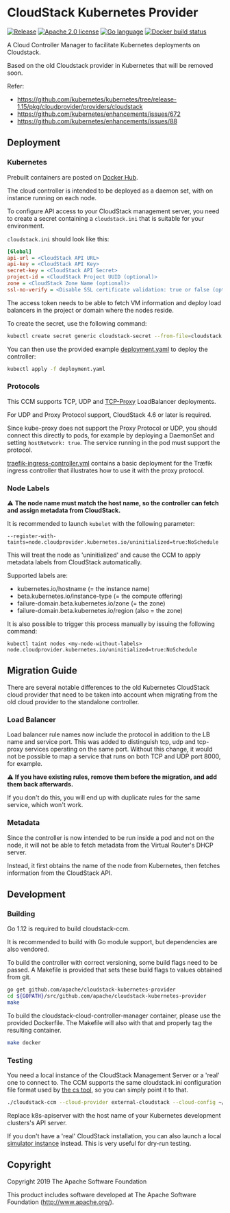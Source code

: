 # CloudStack Kubernetes Provider

[![](https://img.shields.io/github/release/apache/cloudstack-kubernetes-provider.svg?style=flat-square "Release")](https://github.com/apache/cloudstack-kubernetes-provider/releases)
[![](https://img.shields.io/badge/license-Apache%202.0-blue.svg?style=flat-square "Apache 2.0 license")](/LICENSE-2.0)
[![](https://img.shields.io/badge/language-Go-%235adaff.svg?style=flat-square "Go language")](https://golang.org)
[![](https://img.shields.io/docker/build/apache/cloudstack-kubernetes-provider.svg?style=flat-square "Docker build status")](https://hub.docker.com/r/apache/cloudstack-kubernetes-provider/)

A Cloud Controller Manager to facilitate Kubernetes deployments on Cloudstack.

Based on the old Cloudstack provider in Kubernetes that will be removed soon.

Refer:
* https://github.com/kubernetes/kubernetes/tree/release-1.15/pkg/cloudprovider/providers/cloudstack
* https://github.com/kubernetes/enhancements/issues/672
* https://github.com/kubernetes/enhancements/issues/88

## Deployment

### Kubernetes

Prebuilt containers are posted on [Docker Hub](https://hub.docker.com/r/apache/cloudstack-kubernetes-provider).

The cloud controller is intended to be deployed as a daemon set, with on instance running on each node.

To configure API access to your CloudStack management server, you need to create a secret containing a `cloudstack.ini`
that is suitable for your environment.

`cloudstack.ini` should look like this:
```ini
[Global]
api-url = <CloudStack API URL>
api-key = <CloudStack API Key>
secret-key = <CloudStack API Secret>
project-id = <CloudStack Project UUID (optional)>
zone = <CloudStack Zone Name (optional)>
ssl-no-verify = <Disable SSL certificate validation: true or false (optional)>
```

The access token needs to be able to fetch VM information and deploy load balancers in the project or domain where the nodes reside.

To create the secret, use the following command:
```bash
kubectl create secret generic cloudstack-secret --from-file=cloudstack.ini
```

You can then use the provided example [deployment.yaml](/deployment.yaml) to deploy the controller:
```bash
kubectl apply -f deployment.yaml
```

### Protocols

This CCM supports TCP, UDP and [TCP-Proxy](https://www.haproxy.org/download/1.8/doc/proxy-protocol.txt) LoadBalancer deployments.

For UDP and Proxy Protocol support, CloudStack 4.6 or later is required.

Since kube-proxy does not support the Proxy Protocol or UDP, you should connect this directly to pods, for example by deploying a DaemonSet and setting `hostNetwork: true`.
The service running in the pod must support the protocol.

[traefik-ingress-controller.yml](/traefik-ingress-controller.yml) contains a basic deployment for the Træfik ingress controller that illustrates how to use it with the proxy protocol.

### Node Labels

:warning: **The node name must match the host name, so the controller can fetch and assign metadata from CloudStack.**

It is recommended to launch `kubelet` with the following parameter:

```
--register-with-taints=node.cloudprovider.kubernetes.io/uninitialized=true:NoSchedule
```

This will treat the node as 'uninitialized' and cause the CCM to apply metadata labels from CloudStack automatically.

Supported labels are:
* kubernetes.io/hostname (= the instance name)
* beta.kubernetes.io/instance-type (= the compute offering)
* failure-domain.beta.kubernetes.io/zone (= the zone)
* failure-domain.beta.kubernetes.io/region (also = the zone)

It is also possible to trigger this process manually by issuing the following command:

```
kubectl taint nodes <my-node-without-labels> node.cloudprovider.kubernetes.io/uninitialized=true:NoSchedule
```

## Migration Guide

There are several notable differences to the old Kubernetes CloudStack cloud provider that need to be taken into
account when migrating from the old cloud provider to the standalone controller.

### Load Balancer

Load balancer rule names now include the protocol in addition to the LB name and service port.
This was added to distinguish tcp, udp and tcp-proxy services operating on the same port.
Without this change, it would not be possible to map a service that runs on both TCP and UDP port 8000, for example.

:warning: **If you have existing rules, remove them before the migration, and add them back afterwards.**

If you don't do this, you will end up with duplicate rules for the same service, which won't work.

### Metadata

Since the controller is now intended to be run inside a pod and not on the node, it will not be able to fetch metadata from the Virtual Router's DHCP server.

Instead, it first obtains the name of the node from Kubernetes, then fetches information from the CloudStack API.

## Development

### Building

Go 1.12 is required to build cloudstack-ccm.

It is recommended to build with Go module support, but dependencies are also vendored.

To build the controller with correct versioning, some build flags need to be passed.
A Makefile is provided that sets these build flags to values obtained from git.

```bash
go get github.com/apache/cloudstack-kubernetes-provider
cd ${GOPATH}/src/github.com/apache/cloudstack-kubernetes-provider
make
```

To build the cloudstack-cloud-controller-manager container, please use the provided Dockerfile.
The Makefile will also with that and properly tag the resulting container.

```bash
make docker
```

### Testing

You need a local instance of the CloudStack Management Server or a 'real' one to connect to.
The CCM supports the same cloudstack.ini configuration file format used by [the cs tool](https://github.com/exoscale/cs),
so you can simply point it to that.

```bash
./cloudstack-ccm --cloud-provider external-cloudstack --cloud-config ~/.cloudstack.ini --master k8s-apiserver
```

Replace k8s-apiserver with the host name of your Kubernetes development clusters's API server.

If you don't have a 'real' CloudStack installation, you can also launch a local [simulator instance](https://hub.docker.com/r/cloudstack/simulator) instead. This is very useful for dry-run testing.

## Copyright

Copyright 2019 The Apache Software Foundation

This product includes software developed at
The Apache Software Foundation (http://www.apache.org/).
